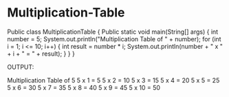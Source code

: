 # Multiplication-Table
Public class MultiplicationTable {
    Public static void main(String[] args) {
        int number = 5;
        System.out.println("Multiplication Table of " + number);
        for (int i = 1; i <= 10; i++) { 
            int result = number * i; 
            System.out.println(number + " x " + i + " = " + result);
        }
    }
}

OUTPUT:

Multiplication Table of 5
5 x 1 = 5
5 x 2 = 10
5 x 3 = 15
5 x 4 = 20
5 x 5 = 25
5 x 6 = 30
5 x 7 = 35
5 x 8 = 40
5 x 9 = 45
5 x 10 = 50
